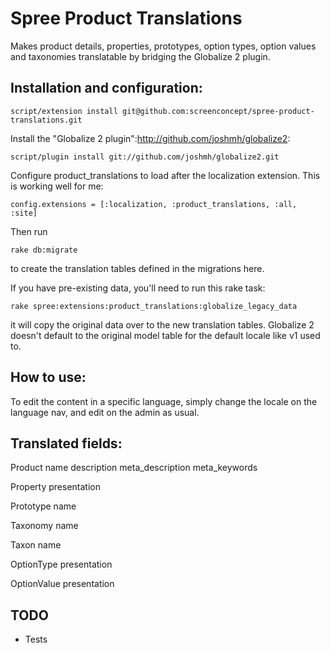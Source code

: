 # Spree Product Translations #

Makes product details, properties, prototypes, option types, option values and taxonomies translatable by bridging the Globalize 2 plugin.

## Installation and configuration: ##

	script/extension install git@github.com:screenconcept/spree-product-translations.git

Install the "Globalize 2 plugin":http://github.com/joshmh/globalize2:

	script/plugin install git://github.com/joshmh/globalize2.git
	
Configure product_translations to load after the localization extension. This is working well for me: 

	config.extensions = [:localization, :product_translations, :all, :site]

Then run 

	rake db:migrate 
	
to create the translation tables defined in the migrations here.

If you have pre-existing data, you'll need to run this rake task:
	
	rake spree:extensions:product_translations:globalize_legacy_data

it will copy the original data over to the new translation tables. Globalize 2 doesn't default to the original model table for the default locale like v1 used to.

## How to use: ##

To edit the content in a specific language, simply change the locale on the language nav, and edit on the admin as usual.

## Translated fields: ##

Product 
	name
	description
	meta_description
	meta_keywords
	
Property
	presentation

Prototype
	name
    
Taxonomy
    name
  
Taxon
	name

OptionType
  presentation

OptionValue
  presentation

## TODO ##

* Tests